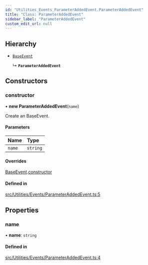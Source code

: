 ```yaml
---
id: "Utilities_Events_ParameterAddedEvent.ParameterAddedEvent"
title: "Class: ParameterAddedEvent"
sidebar_label: "ParameterAddedEvent"
custom_edit_url: null
---
```




## Hierarchy

- [`BaseEvent`](../Utilities_BaseEvent.BaseEvent)

  ↳ **`ParameterAddedEvent`**

## Constructors

### constructor

• **new ParameterAddedEvent**(`name`)

Create an BaseEvent.

#### Parameters

| Name | Type |
| :------ | :------ |
| `name` | `string` |

#### Overrides

[BaseEvent](../Utilities_BaseEvent.BaseEvent).[constructor](../Utilities_BaseEvent.BaseEvent#constructor)

#### Defined in

[src/Utilities/Events/ParameterAddedEvent.ts:5](https://github.com/ZeaInc/zea-engine/blob/a1fd0b47a/src/Utilities/Events/ParameterAddedEvent.ts#L5)

## Properties

### name

• **name**: `string`

#### Defined in

[src/Utilities/Events/ParameterAddedEvent.ts:4](https://github.com/ZeaInc/zea-engine/blob/a1fd0b47a/src/Utilities/Events/ParameterAddedEvent.ts#L4)

